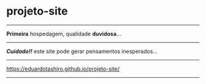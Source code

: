 # projeto-site
***  
**Primeira** hospedagem, qualidade **duvidosa**...
***
_**Cuidado!!**_ este site pode gerar pensamentos inesperados...
***
https://eduardotashiro.github.io/projeto-site/
***
